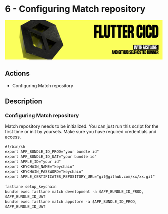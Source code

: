 # 6 - Configuring Match repository
![](img/logo.png)

## Actions
- Configuring Match repository

## Description
### Configuring Match repository
Match repository needs to be initialized. You can just run this script for the first time or init by yoursels.
Make sure you have required credentials and access.

```
#!/bin/sh
export APP_BUNDLE_ID_PROD="your bundle id" 
export APP_BUNDLE_ID_UAT="your bundle id"
export APPLE_ID="your id"
export KEYCHAIN_NAME="keychain"
export KEYCHAIN_PASSWORD="keychain"
export APPLE_CERTIFICATES_REPOSITORY_URL="git@github.com/xx/xx.git"

fastlane setup_keychain
bundle exec fastlane match development -a $APP_BUNDLE_ID_PROD, $APP_BUNDLE_ID_UAT
bundle exec fastlane match appstore -a $APP_BUNDLE_ID_PROD, $APP_BUNDLE_ID_UAT
```